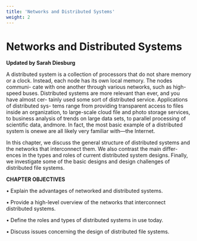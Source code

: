 ```yaml
---
title: 'Networks and Distributed Systems'
weight: 2
---
```


# Networks and Distributed Systems

**Updated by Sarah Diesburg**

A distributed system is a collection of processors that do not share memory or a clock. Instead, each node has its own local memory. The nodes communi- cate with one another through various networks, such as high-speed buses. Distributed systems are more relevant than ever, and you have almost cer- tainly used some sort of distributed service. Applications of distributed sys- tems range from providing transparent access to files inside an organization, to large-scale cloud file and photo storage services, to business analysis of trends on large data sets, to parallel processing of scientific data, andmore. In fact, the most basic example of a distributed system is onewe are all likely very familiar with—the Internet.

In this chapter, we discuss the general structure of distributed systems and the networks that interconnect them. We also contrast the main differ- ences in the types and roles of current distributed system designs. Finally, we investigate some of the basic designs and design challenges of distributed file systems.

**CHAPTER OBJECTIVES**

• Explain the advantages of networked and distributed systems.

• Provide a high-level overview of the networks that interconnect distributed systems.

• Define the roles and types of distributed systems in use today.

• Discuss issues concerning the design of distributed file systems.

